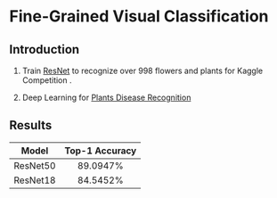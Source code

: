 # Fine-Grained Visual Classification

## Introduction
1. Train [ResNet](https://www.cv-foundation.org/openaccess/content_cvpr_2016/papers/He_Deep_Residual_Learning_CVPR_2016_paper.pdf) to recognize over 998 flowers and plants for Kaggle Competition .

2. Deep Learning for [Plants Disease Recognition](./pdr)

## Results

| Model | Top-1 Accuracy |
| :---: | :---: |
| ResNet50 | 89.0947% |
| ResNet18 | 84.5452% |